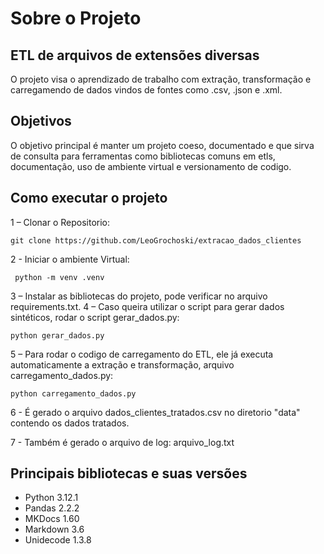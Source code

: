 # Sobre o Projeto

## ETL de arquivos de extensões diversas

O projeto visa o aprendizado de trabalho com extração, transformação e carregamendo de dados vindos de fontes como .csv, .json e .xml.

## Objetivos

O objetivo principal é manter um projeto coeso, documentado e que sirva de consulta para ferramentas como bibliotecas comuns em etls, documentação, uso de ambiente virtual e versionamento de codigo.

## Como executar o projeto

1 – Clonar o Repositorio: 
~~~
git clone https://github.com/LeoGrochoski/extracao_dados_clientes
~~~
2 - Iniciar o ambiente Virtual:
~~~
 python -m venv .venv
~~~
3 – Instalar as bibliotecas do projeto, pode verificar no arquivo requirements.txt.
4 – Caso queira utilizar o script para gerar dados sintéticos, rodar o script gerar_dados.py: 
~~~
python gerar_dados.py
~~~
5 – Para rodar o codigo de carregamento do ETL, ele já executa automaticamente a extração e transformação, arquivo carregamento_dados.py: 
~~~
python carregamento_dados.py
~~~
6 - É gerado o arquivo dados_clientes_tratados.csv no diretorio "data" contendo os dados tratados.

7  - Também é gerado o arquivo de log: arquivo_log.txt

## Principais bibliotecas e suas versões

- Python 3.12.1
- Pandas 2.2.2
- MKDocs 1.60
- Markdown 3.6
- Unidecode 1.3.8


